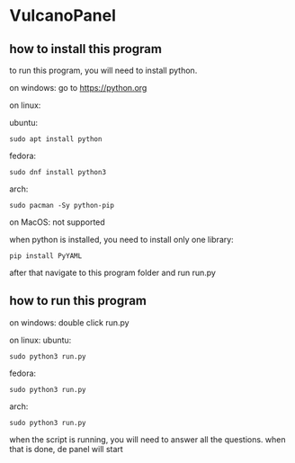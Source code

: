 # **VulcanoPanel**

## **how to install this program**

to run this program, you will need to install python.

on windows:
  go to https://python.org

on linux:

  ubuntu:
```
sudo apt install python
```

  fedora:
```
sudo dnf install python3
```
  arch:

```
sudo pacman -Sy python-pip
```

on MacOS:
  not supported


when python is installed, you need to install only one library:
```
pip install PyYAML
```

after that navigate to this program folder and run run.py

## **how to run this program**

on windows:
  double click run.py

on linux:
  ubuntu:
  ```
  sudo python3 run.py
  ```
  fedora:
  ```
  sudo python3 run.py
  ```
  arch:
  ```
  sudo python3 run.py
  ```


when the script is running, you will need to answer all the questions. when that is done, de panel will start
